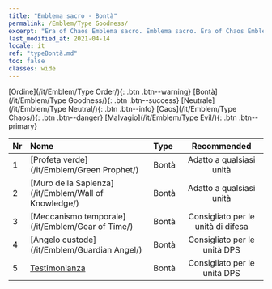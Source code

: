 ```yaml
---
title: "Emblema sacro - Bontà"
permalink: /Emblem/Type Goodness/
excerpt: "Era of Chaos Emblema sacro. Emblema sacro. Era of Chaos Emblema sacro Bontà. Era of Chaos Bontà"
last_modified_at: 2021-04-14
locale: it
ref: "typeBontà.md"
toc: false
classes: wide
---
```


  [Ordine](/it/Emblem/Type Order/){: .btn .btn--warning}   [Bontà](/it/Emblem/Type Goodness/){: .btn .btn--success}   [Neutrale](/it/Emblem/Type Neutral/){: .btn .btn--info}   [Caos](/it/Emblem/Type Chaos/){: .btn .btn--danger}   [Malvagio](/it/Emblem/Type Evil/){: .btn .btn--primary} 

  |  Nr  |             Nome            |    Type    |   Recommended   |
  |:-----|:----------------------------|:-----------|:---------------:|
  | 1 | [Profeta verde](/it/Emblem/Green Prophet/) | Bontà | Adatto a qualsiasi unità | 
  | 2 | [Muro della Sapienza](/it/Emblem/Wall of Knowledge/) | Bontà | Adatto a qualsiasi unità | 
  | 3 | [Meccanismo temporale](/it/Emblem/Gear of Time/) | Bontà | Consigliato per le unità di difesa | 
  | 4 | [Angelo custode](/it/Emblem/Guardian Angel/) | Bontà | Consigliato per le unità DPS | 
  | 5 | [Testimonianza](/it/Emblem/Witness/) | Bontà | Consigliato per le unità DPS | 
